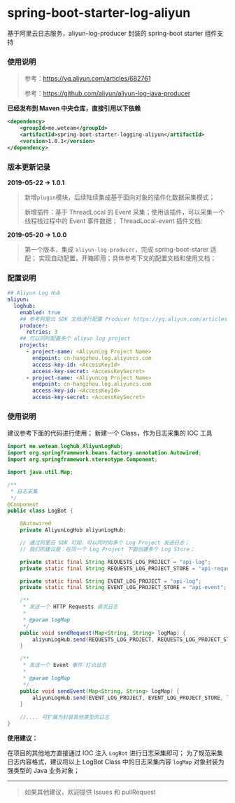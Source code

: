 # spring-boot-starter-log-aliyun
基于阿里云日志服务，aliyun-log-producer 封装的 spring-boot starter 组件支持

### 使用说明

> 参考：https://yq.aliyun.com/articles/682761
> 
> 参考：https://github.com/aliyun/aliyun-log-java-producer

**已经发布到 Maven 中央仓库，直接引用以下依赖**

```xml
<dependency>
    <groupId>me.weteam</groupId>
    <artifactId>spring-boot-starter-logging-aliyun</artifactId>
    <version>1.0.1</version>
</dependency>
```

### 版本更新记录

**2019-05-22 -> 1.0.1**

> 新增`plugin`模块，后续陆续集成基于面向对象的插件化数据采集模式；
>
> 新增插件：基于 ThreadLocal 的 Event 采集；使用该插件，可以采集一个线程栈过程中的 Event 事件数据；
> ThreadLocal-event 插件文档: 

**2019-05-20 -> 1.0.0**

> 第一个版本，集成 `aliyun-log-producer`，完成 spring-boot-starer 适配；
> 实现自动配置，开箱即用；具体参考下文的配置文档和使用文档；


### 配置说明

```yaml
## Aliyun Log Hub
aliyun:
  loghub:
    enabled: true
    ## 参考阿里云 SDK 文档进行配置 Producer https://yq.aliyun.com/articles/682761
    producer:
      retries: 3
    ## 可以同时配置多个 aliyun log project
    projects:
      - project-name: <AliyunLog Project Name>
        endpoint: cn-hangzhou.log.aliyuncs.com
        access-key-id: <AccessKeyId>
        access-key-secret: <AccessKeySecret>
      - project-name: <AliyunLog Project Name>
        endpoint: cn-hangzhou.log.aliyuncs.com
        access-key-id: <AccessKeyId>
        access-key-secret: <AccessKeySecret>
```

### 使用说明

建议参考下面的代码进行使用；
新建一个 Class，作为日志采集的 IOC 工具

```java
import me.weteam.loghub.AliyunLogHub;
import org.springframework.beans.factory.annotation.Autowired;
import org.springframework.stereotype.Component;

import java.util.Map;

/**
 * 日志采集
 */
@Component
public class LogBot {

    @Autowired
    private AliyunLogHub aliyunLogHub;

    // 通过阿里云 SDK 可知，可以同时向多个 Log Project 发送日志；
    // 我们的建议是：在同一个 Log Project 下面创建多个 Log Store；

    private static final String REQUESTS_LOG_PROJECT = "api-log";
    private static final String REQUESTS_LOG_PROJECT_STORE = "api-request";

    private static final String EVENT_LOG_PROJECT = "api-log";
    private static final String EVENT_LOG_PROJECT_STORE = "api-event";

    /**
     * 发送一个 HTTP Requests 请求日志
     *
     * @param logMap
     */
    public void sendRequest(Map<String, String> logMap) {
        aliyunLogHub.send(REQUESTS_LOG_PROJECT, REQUESTS_LOG_PROJECT_STORE, logMap);
    }

    /**
     * 发送一个 Event 事件 打点日志
     *
     * @param logMap
     */
    public void sendEvent(Map<String, String> logMap) {
        aliyunLogHub.send(EVENT_LOG_PROJECT, EVENT_LOG_PROJECT_STORE, logMap);
    }
    
    //.... 可扩展为封装其他类型的日志
}
```

**使用建议：**

在项目的其他地方直接通过 IOC 注入 `LogBot` 进行日志采集即可；
为了规范采集日志内容格式，建议将以上 LogBot Class 中的日志采集内容 `logMap` 对象封装为强类型的 Java 业务对象；

---

> 如果其他建议，欢迎提供 Issues 和 pullRequest
